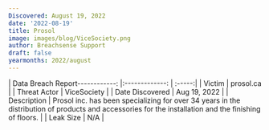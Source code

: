 ```yaml
---
Discovered: August 19, 2022
date: '2022-08-19'
title: Prosol
image: images/blog/ViceSociety.png
author: Breachsense Support
draft: false
yearmonths: 2022/august
---
```


| Data Breach Report------------:     |:-------------:    | :-----:|
| Victim      | prosol.ca      | 
| Threat Actor      | ViceSociety      | 
| Date Discovered      | Aug 19, 2022      | 
| Description      | Prosol inc. has been specializing for over 34 years in the distribution of products and accessories for the installation and the finishing of floors.       | 
| Leak Size      | N/A      | 

